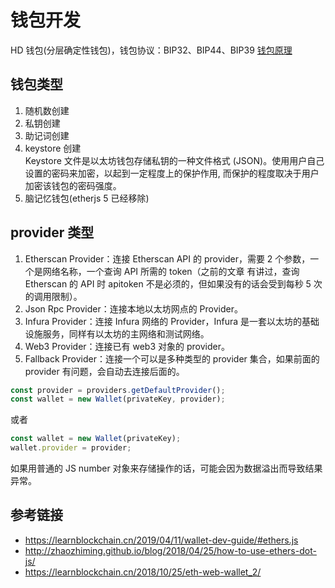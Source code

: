 # 钱包开发

HD 钱包(分层确定性钱包)，钱包协议：BIP32、BIP44、BIP39
[钱包原理](https://learnblockchain.cn/2018/09/28/hdwallet/)

## 钱包类型

1. 随机数创建
2. 私钥创建
3. 助记词创建
4. keystore 创建  
   Keystore 文件是以太坊钱包存储私钥的一种文件格式 (JSON)。使用用户自己设置的密码来加密，以起到一定程度上的保护作用, 而保护的程度取决于用户加密该钱包的密码强度。
5. 脑记忆钱包(etherjs 5 已经移除)

## provider 类型

1. Etherscan Provider：连接 Etherscan API 的 provider，需要 2 个参数，一个是网络名称，一个查询 API 所需的 token（之前的文章 有讲过，查询 Etherscan 的 API 时 apitoken 不是必须的，但如果没有的话会受到每秒 5 次的调用限制）。
2. Json Rpc Provider：连接本地以太坊网点的 Provider。
3. Infura Provider：连接 Infura 网络的 Provider，Infura 是一套以太坊的基础设施服务，同样有以太坊的主网络和测试网络。
4. Web3 Provider：连接已有 web3 对象的 provider。
5. Fallback Provider：连接一个可以是多种类型的 provider 集合，如果前面的 provider 有问题，会自动去连接后面的。

```js
const provider = providers.getDefaultProvider();
const wallet = new Wallet(privateKey, provider);
```

或者
```js
const wallet = new Wallet(privateKey);
wallet.provider = provider;
```

如果用普通的 JS number 对象来存储操作的话，可能会因为数据溢出而导致结果异常。

## 参考链接

- https://learnblockchain.cn/2019/04/11/wallet-dev-guide/#ethers.js
- http://zhaozhiming.github.io/blog/2018/04/25/how-to-use-ethers-dot-js/
- https://learnblockchain.cn/2018/10/25/eth-web-wallet_2/
